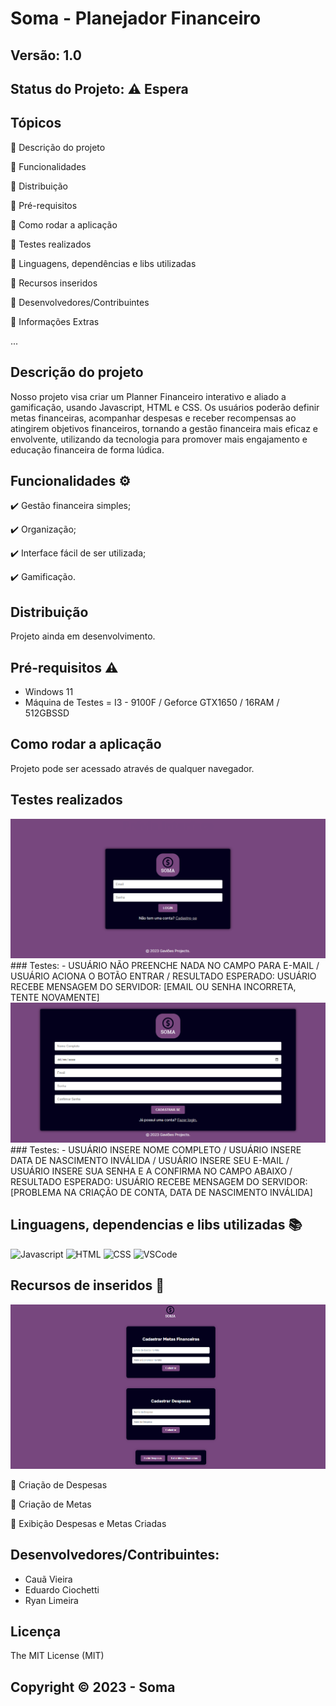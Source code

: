 # Soma - Planejador Financeiro
## Versão: 1.0 
## Status do Projeto: ⚠️ Espera

## Tópicos
🔹 Descrição do projeto 

🔹 Funcionalidades

🔹 Distribuição

🔹 Pré-requisitos

🔹 Como rodar a aplicação

🔹 Testes realizados

🔹 Linguagens, dependências e libs utilizadas

🔹 Recursos inseridos 

🔹 Desenvolvedores/Contribuintes

🔹 Informações Extras

...


## Descrição do projeto
Nosso projeto visa criar um Planner Financeiro interativo e aliado a gamificação, usando Javascript, HTML e CSS. Os usuários poderão definir metas financeiras, acompanhar despesas e receber recompensas ao atingirem objetivos financeiros, tornando a gestão financeira mais eficaz e envolvente, utilizando da tecnologia para promover mais engajamento e educação financeira de forma lúdica.

## Funcionalidades ⚙️
✔️ Gestão financeira simples;

✔️ Organização;

✔️ Interface fácil de ser utilizada;

✔️ Gamificação.

## Distribuição
Projeto ainda em desenvolvimento.

## Pré-requisitos ⚠️    
- Windows 11
- Máquina de Testes = I3 - 9100F / Geforce GTX1650 / 16RAM / 512GBSSD

## Como rodar a aplicação 
Projeto pode ser acessado através de qualquer navegador.

## Testes realizados
<img src="img/PrintTelaLogin.png">
### Testes:
- USUÁRIO NÃO PREENCHE NADA NO CAMPO PARA E-MAIL / USUÁRIO ACIONA O BOTÃO ENTRAR / RESULTADO ESPERADO: USUÁRIO RECEBE MENSAGEM DO SERVIDOR: [EMAIL OU SENHA INCORRETA, TENTE NOVAMENTE]

<img src="img/PrintTelaCadastro.png">
### Testes:
- USUÁRIO INSERE NOME COMPLETO / USUÁRIO INSERE DATA DE NASCIMENTO INVÁLIDA / USUÁRIO INSERE SEU E-MAIL / USUÁRIO INSERE SUA SENHA E A CONFIRMA NO CAMPO ABAIXO / RESULTADO ESPERADO: USUÁRIO RECEBE MENSAGEM DO SERVIDOR: [PROBLEMA NA CRIAÇÃO DE CONTA, DATA DE NASCIMENTO INVÁLIDA]

## Linguagens, dependencias e libs utilizadas 📚
![Javascript](https://img.shields.io/badge/JavaScript-F7DF1E.svg?style=for-the-badge&logo=JavaScript&logoColor=black)
![HTML](https://img.shields.io/badge/HTML5-E34F26.svg?style=for-the-badge&logo=HTML5&logoColor=white)
![CSS](https://img.shields.io/badge/CSS3-1572B6.svg?style=for-the-badge&logo=CSS3&logoColor=white)
![VSCode](https://img.shields.io/badge/Visual%20Studio%20Code-007ACC.svg?style=for-the-badge&logo=Visual-Studio-Code&logoColor=white)

## Recursos de inseridos 🧰
<img src="img/PrintHome.png">

📝 Criação de Despesas

📝 Criação de Metas

📝 Exibição Despesas e Metas Criadas

## Desenvolvedores/Contribuintes:
- Cauã Vieira
- Eduardo Ciochetti
- Ryan Limeira

## Licença
The MIT License (MIT)

## Copyright ©️ 2023 - Soma

